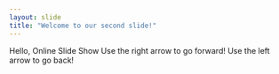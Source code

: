 ```yaml
---
layout: slide
title: "Welcome to our second slide!"
---
```

Hello, Online Slide Show 
Use the right arrow to go forward!
Use the left arrow to go back!